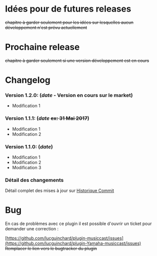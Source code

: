 # Idées pour de futures releases

~~chapitre à garder seulement pour les idées sur lesquelles aucun développement n'est prévu actuellement~~

# Prochaine release

~~chapitre à garder seulement si une version développement est en cours~~

# Changelog

### Version 1.2.0:  (**_date_** - Version en cours sur le market)

* Modification 1

### Version 1.1.1:  (**_date_** ~~ex: 31 Mai 2017~~)

* Modification 1
* Modification 2

### Version 1.1.0:  (**_date_**)

* Modification 1
* Modification 2
* Modification 3

### Détail des changements

Détail complet des mises à jour sur [Historique Commit](https://github.com/lucguinchard/plugin-Yamaha-musiccast/commits/master)

# Bug

En cas de problèmes avec ce plugin il est possible d'ouvrir un ticket pour demander une correction :

[https://github.com/lucguinchard/plugin-musiccast/issues](https://github.com/lucguinchard/plugin-Yamaha-musiccast/issues)
~~Remplacer le lien vers le bugtracker du plugin~~
